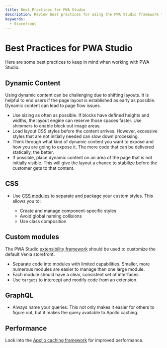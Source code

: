 ```yaml
---
title: Best Practices for PWA Studio
description: Review best practices for using the PWA Studio framework to develop a storefront project.
keywords:
  - Storefront
---
```


# Best Practices for PWA Studio

Here are some best practices to keep in mind when working with PWA Studio.

## Dynamic Content

Using dynamic content can be challenging due to shifting layouts. It is helpful to end users if the page layout is established as early as possible. Dynamic content can lead to page flow issues.

- Use sizing as often as possible. If blocks have defined heights and widths, the layout engine can reserve those spaces faster. Use shimmers to enable block out image areas.
- Load layout CSS styles before the content arrives. However, excessive styles that are not initially needed can slow down processing.
- Think through what kind of dynamic content you want to expose and how you are going to expose it. The more code that can be delivered statically, the better.
- If possible, place dynamic content on an area of the page that is not initially visible. This will give the layout a chance to stabilize before the customer gets to that content.

## CSS

- Use [CSS modules](https://developer.adobe.com/commerce/pwa-studio/guides/general-concepts/css-modules/) to separate and package your custom styles. This allows you to:
  
  - Create and manage component-specific styles
  - Avoid global naming collisions
  - Use class composition

## Custom modules

The PWA Studio [extensibility framework](https://developer.adobe.com/commerce/pwa-studio/guides/general-concepts/extensibility/) should be used to customize the default Venia storefront.

- Separate code into modules with limited capabilities. Smaller, more numerous modules are easier to manage than one large module.
- Each module should have a clear, consistent set of interfaces.
- Use `targets` to intercept and modify code from an extension.

## GraphQL

- Always name your queries. This not only makes it easier for others to figure out, but it makes the query available to Apollo caching.

## Performance

Look into the [Apollo caching framework](https://www.apollographql.com/docs/react/caching/cache-configuration/) for improved performance.
